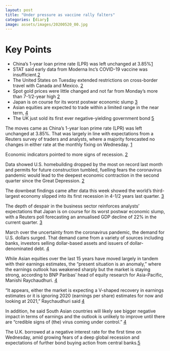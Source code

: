 ```yaml
---
layout: post
title: "Under pressure as vaccine rally falters"
categories: [diary]
image: assets/images/20200520_00.jpg
---
```

# Key Points

* China’s 1-year loan prime rate (LPR) was left unchanged at 3.85%[1][1]
* STAT said early data from Moderna Inc’s COVID-19 vaccine was insufficient.[2][2]
* The United States on Tuesday extended restrictions on cross-border travel with Canada and Mexico. [2][2]
* Spot gold prices were little changed and not far from Monday’s more than 7-1/2-year high [2][2]
* Japan is on course for its worst postwar economic slump [3][3]
* Asian equities are expected to trade within a limited range in the near term, [4][4]
* The UK just sold its first ever negative-yielding government bond [5][5]


The moves came as China’s 1-year loan prime rate (LPR) was left unchanged at 3.85%. That was largely in line with expectations from a Reuters survey of traders and analysts, where a majority forecasted no changes in either rate at the monthly fixing on Wednesday. [1][1]

Economic indicators pointed to more signs of recession. [2][2]

Data showed U.S. homebuilding dropped by the most on record last month and permits for future construction tumbled, fuelling fears the coronavirus pandemic would lead to the deepest economic contraction in the second quarter since the Great Depression. [2][2]

The downbeat findings came after data this week showed the world’s third-largest economy slipped into its first recession in 4-1/2 years last quarter. [3][3]

The depth of despair in the business sector reinforces analysts’ expectations that Japan is on course for its worst postwar economic slump, with a Reuters poll forecasting an annualised GDP decline of 22% in the current quarter. [3][3]

March over the uncertainty from the coronavirus pandemic, the demand for U.S. dollars surged. That demand came from a variety of sources including banks, investors selling dollar-based assets and issuers of dollar-denominated debt. [4][4]

While Asian equities over the last 15 years have moved largely in tandem with their earnings estimates, the “present situation is an anomaly,” where the earnings outlook has weakened sharply but the market is staying strong, according to BNP Paribas’ head of equity research for Asia-Pacific, Manishi Raychaudhuri. [4][4]

“It appears, either the market is expecting a V-shaped recovery in earnings estimates or it is ignoring 2020 (earnings per share) estimates for now and looking at 2021,” Raychaudhuri said [4][4]

In addition, he said South Asian countries will likely see bigger negative impact in terms of earnings and the outlook is unlikely to improve until there are “credible signs of (the) virus coming under control.”  [4][4]

The U.K. borrowed at a negative interest rate for the first time on Wednesday, amid growing fears of a deep global recession and expectations of further bond buying action from central banks.[5][5]

[1]: https://www.cnbc.com/2020/05/20/asia-markets-china-loan-prime-rate-coronavirus-currencies-in-focus.html "China keeps benchmark lending rate unchanged"

[2]: https://www.reuters.com/article/us-global-markets/asia-stocks-under-pressure-as-vaccine-rally-falters-idUSKBN22V3BU "under pressure as vaccine rally falters"

[3]: https://www.reuters.com/article/us-japan-economy-tankan/pandemic-sinks-japan-business-mood-to-decade-low-outlook-even-bleaker-reuters-tankan-idUSKBN22V39E "Japan business mood to decade low"

[4]: https://www.cnbc.com/2020/05/19/credit-suisse-asia-stocks-to-enter-a-consolidation-in-the-near-term.html "Asia stocks may not rise much further"

[5]: https://www.cnbc.com/2020/05/20/the-uk-just-sold-its-first-ever-negative-yielding-government-bond.html "first ever negative-yielding government bond"
